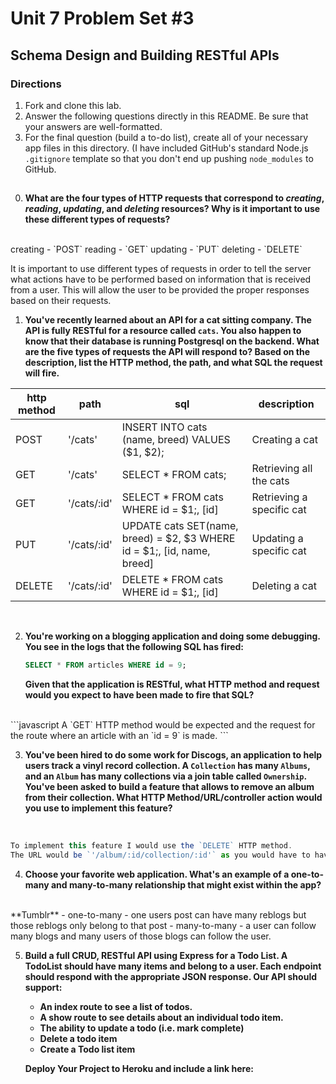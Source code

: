 # Unit 7 Problem Set #3
## Schema Design and Building RESTful APIs

### Directions
1. Fork and clone this lab.
2. Answer the following questions directly in this README. Be sure that your answers are well-formatted.
3. For the final question (build a to-do list), create all of your necessary app files in this directory. (I have included GitHub's standard Node.js `.gitignore` template so that you don't end up pushing `node_modules` to GitHub.

##

0. **What are the four types of HTTP requests that correspond to _creating_, _reading_, _updating_, and _deleting_ resources? Why is it important to use these  different types of requests?**
<br>
creating - `POST`   
reading - `GET`     
updating - `PUT`    
deleting - `DELETE`  

It is important to use different types of requests in order to tell the server what actions have to be performed based on information that is received from a user. This will allow the user to be provided the proper responses based on their requests.  

1. **You've recently learned about an API for a cat sitting company. The API is fully RESTful for a resource called `cats`. You also happen to know that their database is running Postgresql on the backend. What are the five types of requests the API will respond to? Based on the description, list the HTTP method, the path, and what SQL the request will fire.**

| http method  |  path |  sql | description |
|---|---|---|---|
| POST | '/cats' | INSERT INTO cats (name, breed) VALUES ($1, $2);| Creating a cat |
| GET | '/cats' | SELECT * FROM cats; | Retrieving all the cats |
| GET | '/cats/:id' | SELECT * FROM cats WHERE id = $1;, [id]| Retrieving a specific cat |
| PUT | '/cats/:id' | UPDATE cats SET(name, breed) = $2, $3 WHERE id = $1;, [id, name, breed]| Updating a specific cat |
| DELETE | '/cats/:id' | DELETE * FROM cats WHERE id = $1;, [id] | Deleting a cat |

<br>

2. **You're working on a blogging application and doing some debugging. You see in the logs that the following SQL has fired:**

   ```sql
   SELECT * FROM articles WHERE id = 9;
   ```

   **Given that the application is RESTful, what HTTP method and request would you expect to have been made to fire that SQL?**
<br>
```javascript
A `GET` HTTP method would be expected and the request for the route where an article with an `id = 9` is made.
```

3. **You've been hired to do some work for Discogs, an application to help users track a vinyl record collection. A `Collection` has many `Albums`, and an `Album` has many collections via a join table called `Ownership`. You've been asked to build a feature that allows to remove an album from their collection. What HTTP Method/URL/controller action would you use to implement this feature?**
<br>

```javascript
To implement this feature I would use the `DELETE` HTTP method.  
The URL would be `'/album/:id/collection/:id'` as you would have to have the id of the album in order to look for the album id in the collection to successfully removed an album from a collection.  
```
4. **Choose your favorite web application. What's an example of a one-to-many and many-to-many relationship that might exist within the app?**
<br>
**Tumblr**
- one-to-many
  - one users post can have many reblogs but those reblogs only belong to that post
- many-to-many
  - a user can follow many blogs and many users of those blogs can follow the user.  

5. **Build a full CRUD, RESTful API using Express for a Todo List. A TodoList should have many items and belong to a user. Each endpoint should respond with the appropriate JSON response. Our API should support:**
   * **An index route to see a list of todos.**
   * **A show route to see details about an individual todo item.**
   * **The ability to update a todo (i.e. mark complete)**
   * **Delete a todo item**
   * **Create a Todo list item**

   **Deploy Your Project to Heroku and include a link here:**
